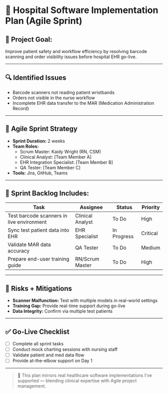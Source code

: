# 🏥 Hospital Software Implementation Plan (Agile Sprint)

## 🎯 Project Goal:
Improve patient safety and workflow efficiency by resolving barcode scanning and order visibility issues before hospital EHR go-live.

---

## 🔍 Identified Issues
- Barcode scanners not reading patient wristbands
- Orders not visible in the nurse workflow
- Incomplete EHR data transfer to the MAR (Medication Administration Record)

---

## 🧠 Agile Sprint Strategy
- **Sprint Duration:** 2 weeks
- **Team Roles:**
  - Scrum Master: Kaidy Wright (RN, CSM)
  - Clinical Analyst: [Team Member A]
  - EHR Integration Specialist: [Team Member B]
  - QA Tester: [Team Member C]
- **Tools:** Jira, GitHub, Teams

---

## 📌 Sprint Backlog Includes:
| Task | Assignee | Status | Priority |
|------|----------|--------|----------|
| Test barcode scanners in live environment | Clinical Analyst | To Do | High |
| Sync test patient data into EHR | EHR Specialist | In Progress | Critical |
| Validate MAR data accuracy | QA Tester | To Do | Medium |
| Prepare end-user training guide | RN/Scrum Master | To Do | High |

---

## 🚧 Risks + Mitigations
- **Scanner Malfunction:** Test with multiple models in real-world settings
- **Training Gap:** Provide real-time support during go-live
- **Data Integrity:** Confirm via multiple test patients

---

## ✅ Go-Live Checklist
- [ ] Complete all sprint tasks
- [ ] Conduct mock charting sessions with nursing staff
- [ ] Validate patient and med data flow
- [ ] Provide at-the-elbow support on Day 1

---

> 📣 This plan mirrors real healthcare software implementations I've supported — blending clinical expertise with Agile project management.

